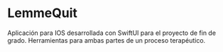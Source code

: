 # LemmeQuit
Aplicación para IOS desarrollada con SwiftUI para el proyecto de fin de grado.
Herramientas para ambas partes de un proceso terapéutico.
